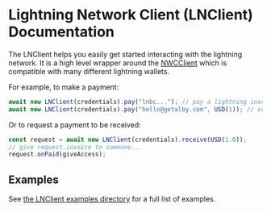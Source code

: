 # Lightning Network Client (LNClient) Documentation

The LNClient helps you easily get started interacting with the lightning network. It is a high level wrapper around the [NWCClient](./nwc.md) which is compatible with many different lightning wallets.

For example, to make a payment:

```js
await new LNClient(credentials).pay("lnbc..."); // pay a lightning invoice
await new LNClient(credentials).pay("hello@getalby.com", USD(1)); // or pay $1 USD to a lightning address
```

Or to request a payment to be received:

```js
const request = await new LNClient(credentials).receive(USD(1.0));
// give request.invoice to someone...
request.onPaid(giveAccess);
```

## Examples

See [the LNClient examples directory](./examples/ln) for a full list of examples.

